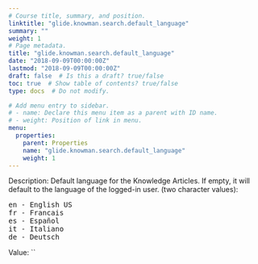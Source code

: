 ```yaml
---
# Course title, summary, and position.
linktitle: "glide.knowman.search.default_language"
summary: ""
weight: 1
# Page metadata.
title: "glide.knowman.search.default_language"
date: "2018-09-09T00:00:00Z"
lastmod: "2018-09-09T00:00:00Z"
draft: false  # Is this a draft? true/false
toc: true  # Show table of contents? true/false
type: docs  # Do not modify.

# Add menu entry to sidebar.
# - name: Declare this menu item as a parent with ID name.
# - weight: Position of link in menu.
menu:
  properties:
    parent: Properties
    name: "glide.knowman.search.default_language"
    weight: 1
---
```


Description: Default language for the Knowledge Articles. If empty, it will default to the language of the logged-in user. (two character values):

<pre>
en - English US
fr - Francais
es - Español
it - Italiano
de - Deutsch
</pre>


Value: ``